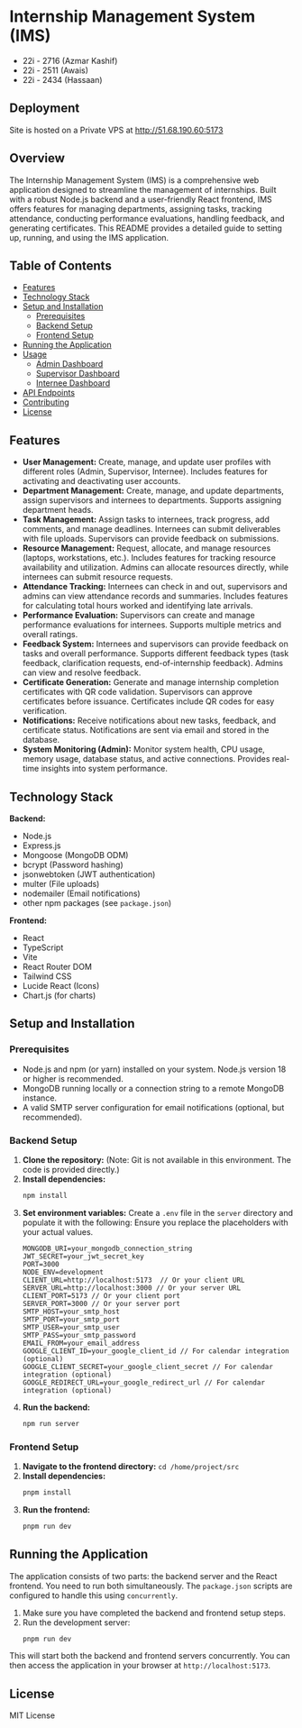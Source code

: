 # Internship Management System (IMS) 

* 22i - 2716 (Azmar Kashif)
* 22i - 2511 (Awais)
* 22i - 2434 (Hassaan)

## Deployment

  Site is hosted on a Private VPS at http://51.68.190.60:5173

## Overview

The Internship Management System (IMS) is a comprehensive web application designed to streamline the management of internships. Built with a robust Node.js backend and a user-friendly React frontend, IMS offers features for managing departments, assigning tasks, tracking attendance, conducting performance evaluations, handling feedback, and generating certificates. This README provides a detailed guide to setting up, running, and using the IMS application.

## Table of Contents

* [Features](#features)
* [Technology Stack](#technology-stack)
* [Setup and Installation](#setup-and-installation)
    * [Prerequisites](#prerequisites)
    * [Backend Setup](#backend-setup)
    * [Frontend Setup](#frontend-setup)
* [Running the Application](#running-the-application)
* [Usage](#usage)
    * [Admin Dashboard](#admin-dashboard)
    * [Supervisor Dashboard](#supervisor-dashboard)
    * [Internee Dashboard](#internee-dashboard)
* [API Endpoints](#api-endpoints)
* [Contributing](#contributing)
* [License](#license)


## Features

* **User Management:** Create, manage, and update user profiles with different roles (Admin, Supervisor, Internee).  Includes features for activating and deactivating user accounts.
* **Department Management:** Create, manage, and update departments, assign supervisors and internees to departments.  Supports assigning department heads.
* **Task Management:** Assign tasks to internees, track progress, add comments, and manage deadlines.  Internees can submit deliverables with file uploads. Supervisors can provide feedback on submissions.
* **Resource Management:** Request, allocate, and manage resources (laptops, workstations, etc.).  Includes features for tracking resource availability and utilization.  Admins can allocate resources directly, while internees can submit resource requests.
* **Attendance Tracking:**  Internees can check in and out, supervisors and admins can view attendance records and summaries.  Includes features for calculating total hours worked and identifying late arrivals.
* **Performance Evaluation:** Supervisors can create and manage performance evaluations for internees.  Supports multiple metrics and overall ratings.
* **Feedback System:**  Internees and supervisors can provide feedback on tasks and overall performance.  Supports different feedback types (task feedback, clarification requests, end-of-internship feedback).  Admins can view and resolve feedback.
* **Certificate Generation:** Generate and manage internship completion certificates with QR code validation.  Supervisors can approve certificates before issuance.  Certificates include QR codes for easy verification.
* **Notifications:** Receive notifications about new tasks, feedback, and certificate status.  Notifications are sent via email and stored in the database.
* **System Monitoring (Admin):** Monitor system health, CPU usage, memory usage, database status, and active connections.  Provides real-time insights into system performance.


## Technology Stack

**Backend:**

* Node.js
* Express.js
* Mongoose (MongoDB ODM)
* bcrypt (Password hashing)
* jsonwebtoken (JWT authentication)
* multer (File uploads)
* nodemailer (Email notifications)
* other npm packages (see `package.json`)

**Frontend:**

* React
* TypeScript
* Vite
* React Router DOM
* Tailwind CSS
* Lucide React (Icons)
* Chart.js (for charts)


## Setup and Installation

### Prerequisites

* Node.js and npm (or yarn) installed on your system.  Node.js version 18 or higher is recommended.
* MongoDB running locally or a connection string to a remote MongoDB instance.
* A valid SMTP server configuration for email notifications (optional, but recommended).

### Backend Setup

1. **Clone the repository:** (Note: Git is not available in this environment. The code is provided directly.)
2. **Install dependencies:**
   ```bash
   npm install
   ```
3. **Set environment variables:** Create a `.env` file in the `server` directory and populate it with the following:  Ensure you replace the placeholders with your actual values.
   ```
   MONGODB_URI=your_mongodb_connection_string
   JWT_SECRET=your_jwt_secret_key
   PORT=3000
   NODE_ENV=development
   CLIENT_URL=http://localhost:5173  // Or your client URL
   SERVER_URL=http://localhost:3000 // Or your server URL
   CLIENT_PORT=5173 // Or your client port
   SERVER_PORT=3000 // Or your server port
   SMTP_HOST=your_smtp_host
   SMTP_PORT=your_smtp_port
   SMTP_USER=your_smtp_user
   SMTP_PASS=your_smtp_password
   EMAIL_FROM=your_email_address
   GOOGLE_CLIENT_ID=your_google_client_id // For calendar integration (optional)
   GOOGLE_CLIENT_SECRET=your_google_client_secret // For calendar integration (optional)
   GOOGLE_REDIRECT_URL=your_google_redirect_url // For calendar integration (optional)
   ```
4. **Run the backend:**
   ```bash
   npm run server
   ```

### Frontend Setup

1. **Navigate to the frontend directory:** `cd /home/project/src`
2. **Install dependencies:**
   ```bash
   pnpm install
   ```
3. **Run the frontend:**
   ```bash
   pnpm run dev
   ```

## Running the Application

The application consists of two parts: the backend server and the React frontend. You need to run both simultaneously. The `package.json` scripts are configured to handle this using `concurrently`.

1. Make sure you have completed the backend and frontend setup steps.
2. Run the development server:
   ```bash
   pnpm run dev
   ```
This will start both the backend and frontend servers concurrently.  You can then access the application in your browser at `http://localhost:5173`.

## License

MIT License
